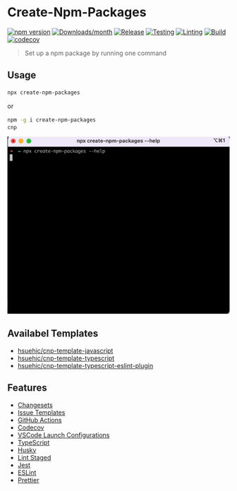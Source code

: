 # Create-Npm-Packages

[![npm version](https://img.shields.io/npm/v/create-npm-packages.svg)](https://www.npmjs.com/package/create-npm-packages)
[![Downloads/month](https://img.shields.io/npm/dm/create-npm-packages.svg)](http://www.npmtrends.com/create-npm-packages)
[![Release](https://github.com/hsuehic/create-npm-packages/actions/workflows/release.yml/badge.svg)](https://github.com/hsuehic/create-npm-packages/actions/workflows/release.yml/badge.svg?branch=main)
[![Testing](https://github.com/hsuehic/create-npm-packages/actions/workflows/test.yml/badge.svg)](https://github.com/hsuehic/create-npm-packages/actions/workflows/test.yml/badge.svg?branch=main)
[![Linting](https://github.com/hsuehic/create-npm-packages/actions/workflows/lint.yml/badge.svg)](https://github.com/hsuehic/create-npm-packages/actions/workflows/lint.yml/badge.svg?branch=main)
[![Build](https://github.com/hsuehic/create-npm-packages/actions/workflows/build.yml/badge.svg)](https://github.com/hsuehic/create-npm-packages/actions/workflows/build.yml/badge.svg?branch=main)
[![codecov](https://codecov.io/gh/hsuehic/create-npm-packages/branch/main/graph/badge.svg?token=38H26EP6UM)](https://codecov.io/gh/hsuehic/create-npm-packages)

> Set up a npm package by running one command

## Usage

```bash
npx create-npm-packages
```

or

```bash
npm -g i create-npm-packages
cnp
```

![demo](../../assets/demo.gif)

## Availabel Templates
<!--template_list-->
- [hsuehic/cnp-template-javascript](https://github.com/hsuehic/cnp-template-javascript)
- [hsuehic/cnp-template-typescript](https://github.com/hsuehic/cnp-template-typescript)
- [hsuehic/cnp-template-typescript-eslint-plugin](https://github.com/hsuehic/cnp-template-typescript-eslint-plugin)
<!--template_list-->

## Features

- [Changesets](https://github.com/changesets/changesets)
- [Issue Templates](https://github.com/hsuehic/create-npm-packages/tree/main/.github/ISSUE_TEMPLATE)
- [GitHub Actions](https://github.com/hsuehic/create-npm-packages/tree/main/.github/workflows)
- [Codecov](https://about.codecov.io/)
- [VSCode Launch Configurations](https://github.com/hsuehic/create-npm-packages/blob/main/.vscode/launch.json)
- [TypeScript](https://www.typescriptlang.org/)
- [Husky](https://github.com/typicode/husky)
- [Lint Staged](https://github.com/okonet/lint-staged)
- [Jest](https://jestjs.io/)
- [ESLint](https://eslint.org/)
- [Prettier](https://prettier.io/)

